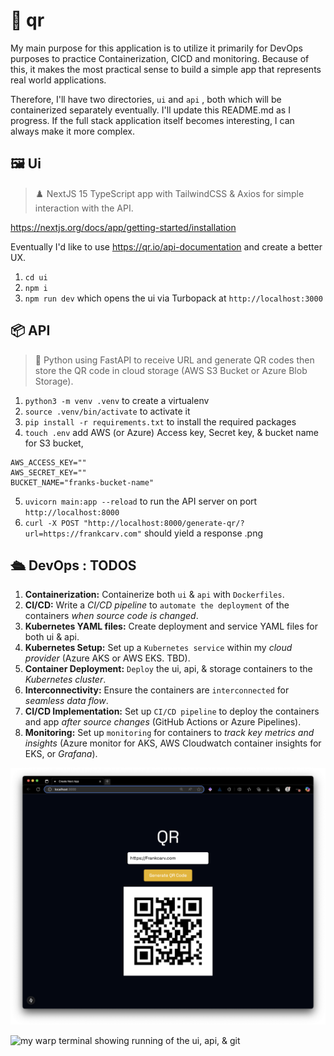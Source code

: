 # 🪪 qr

My main purpose for this application is to utilize it primarily for DevOps purposes to practice Containerization, CICD and monitoring. Because of this, it makes the most practical sense to build a simple app that represents real world applications.

Therefore, I'll have two directories, `ui` and `api` , both which will be containerized separately eventually. I'll update this README.md as I progress. If the full stack application itself becomes interesting, I can always make it more complex.

## 🖼️ Ui

> ♟️ NextJS 15 TypeScript app with TailwindCSS & Axios for simple interaction with the API.

https://nextjs.org/docs/app/getting-started/installation

Eventually I'd like to use https://qr.io/api-documentation and create a better UX.

1. `cd ui`
2. `npm i`
3. `npm run dev` which opens the ui via Turbopack at `http://localhost:3000`

## 📦 API

> 🐍 Python using FastAPI to receive URL and generate QR codes then store the QR code in cloud storage (AWS S3 Bucket or Azure Blob Storage).

1. `python3 -m venv .venv` to create a virtualenv
2. `source .venv/bin/activate` to activate it
3. `pip install -r requirements.txt` to install the required packages
4. `touch .env` add AWS (or Azure) Access key, Secret key, & bucket name for S3 bucket,

```
AWS_ACCESS_KEY=""
AWS_SECRET_KEY=""
BUCKET_NAME="franks-bucket-name"
```

5. `uvicorn main:app --reload` to run the API server on port `http://localhost:8000`
6. `curl -X POST "http://localhost:8000/generate-qr/?url=https://frankcarv.com"` should yield a response .png

## 🛳️ DevOps : TODOS

1. **Containerization:** Containerize both `ui` & `api` with `Dockerfiles`.
2. **CI/CD:** Write a _CI/CD pipeline_ to `automate the deployment` of the containers _when source code is changed_.
3. **Kubernetes YAML files:** Create deployment and service YAML files for both ui & api.
4. **Kubernetes Setup:** Set up a `Kubernetes service` within my _cloud provider_ (Azure AKS or AWS EKS. TBD).
5. **Container Deployment:** `Deploy` the ui, api, & storage containers to the _Kubernetes cluster_.
6. **Interconnectivity:** Ensure the containers are `interconnected` for _seamless data flow_.
7. **CI/CD Implementation:** Set up `CI/CD pipeline` to deploy the containers and app _after source changes_ (GitHub Actions or Azure Pipelines).
8. **Monitoring:** Set up `monitoring` for containers to _track key metrics and insights_ (Azure monitor for AKS, AWS Cloudwatch container insights for EKS, or _Grafana_).

![image of the nextjs web app showing QR header, input, and the generated QR code](local-ui.png)

![my warp terminal showing running of the ui, api, & git](qrc-app.png)
